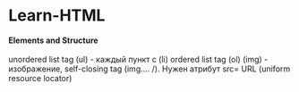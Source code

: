# Learn-HTML

<strong>Elements and Structure </strong>
<br>
<br>
unordered list tag (ul) - каждый пункт с (li)
ordered list tag (ol) 
(img) - изображение, self-closing tag (img.... /). Нужен атрибут src= URL (uniform resource locator) 

